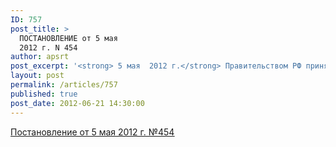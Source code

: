 ```yaml
---
ID: 757
post_title: >
  ПОСТАНОВЛЕНИЕ от 5 мая
  2012 г. N 454
author: apsrt
post_excerpt: '<strong> 5 мая  2012 г.</strong> Правительством РФ принято постановление № 454 «О лицензировании  эксплуатации взрывоопасных производственных объектов». В соответствии с прилагаемым к Положению о лицензировании эксплуатации взрывопожарных производственных объектов Перечнем (пункт 9) из лицензированной деятельности исключены открытые горные работы без использования (образования) воспламеняющихся, окисляющих, горючих и взрывчатых веществ, определенных приложением №1 к Федеральному закону «О промышленной безопасности опасных производственных объектов»'
layout: post
permalink: /articles/757
published: true
post_date: 2012-06-21 14:30:00
---
```

[<span style="text-decoration:underline;"> Постановление от 5 мая 2012 г. №454 </span>][1]

 [1]: http://www.apsrt.ru/docs/w21w.rtf